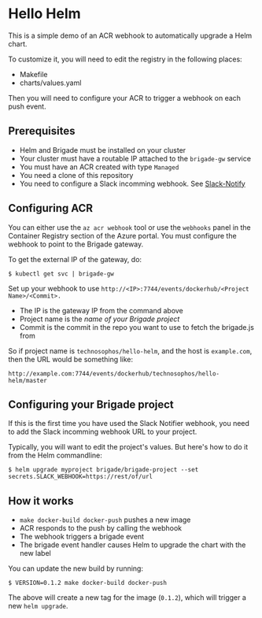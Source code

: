 # Hello Helm

This is a simple demo of an ACR webhook to automatically upgrade a Helm chart.

To customize it, you will need to edit the registry in the following places:

- Makefile
- charts/values.yaml

Then you will need to configure your ACR to trigger a webhook on each push
event.

## Prerequisites

- Helm and Brigade must be installed on your cluster
- Your cluster must have a routable IP attached to the `brigade-gw` service
- You must have an ACR created with type `Managed`
- You need a clone of this repository
- You need to configure a Slack incomming webhook. See [Slack-Notify](https://github.com/technosophos/slack-notify)

## Configuring ACR

You can either use the `az acr webhook` tool or use the `webhooks` panel in the
Container Registry section of the Azure portal. You must configure the webhook
to point to the Brigade gateway.

To get the external IP of the gateway, do:

```
$ kubectl get svc | brigade-gw
```

Set up your webhook to use `http://<IP>:7744/events/dockerhub/<Project Name>/<Commit>.`

- The IP is the gateway IP from the command above
- Project name is the _name of your Brigade project_
- Commit is the commit in the repo you want to use to fetch the brigade.js from

So if project name is `technosophos/hello-helm`, and the host is `example.com`, then 
the URL would be something like:

```
http://example.com:7744/events/dockerhub/technosophos/hello-helm/master
```

## Configuring your Brigade project

If this is the first time you have used the Slack Notifier webhook, you need to add
the Slack incomming webhook URL to your project.

Typically, you will want to edit the project's values. But here's how to do it
from the Helm commandline:

```console
$ helm upgrade myproject brigade/brigade-project --set secrets.SLACK_WEBHOOK=https://rest/of/url
```

## How it works

- `make docker-build docker-push` pushes a new image
- ACR responds to the push by calling the webhook
- The webhook triggers a brigade event
- The brigade event handler causes Helm to upgrade the chart with the new label

You can update the new build by running:

```
$ VERSION=0.1.2 make docker-build docker-push
```

The above will create a new tag for the image (`0.1.2`), which will trigger a
new `helm upgrade`.
